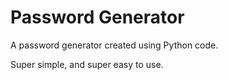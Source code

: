 # Password Generator

A password generator created using Python code.

Super simple, and super easy to use.